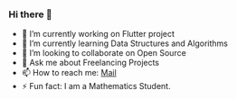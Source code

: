 ### Hi there 👋


- 🔭 I’m currently working on Flutter project
- 🌱 I’m currently learning Data Structures and Algorithms
- 👯 I’m looking to collaborate on Open Source
- 💬 Ask me about Freelancing Projects
- 📫 How to reach me: [Mail](mailto:mayankwalia625@gmail.com)
- ⚡ Fun fact: I am a Mathematics Student.
